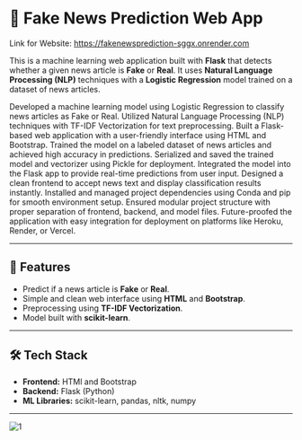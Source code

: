 # 📰 Fake News Prediction Web App

Link for Website: https://fakenewsprediction-sggx.onrender.com

This is a machine learning web application built with **Flask** that detects whether a given news article is **Fake** or **Real**. It uses **Natural Language Processing (NLP)** techniques with a **Logistic Regression** model trained on a dataset of news articles.

Developed a machine learning model using Logistic Regression to classify news articles as Fake or Real.
Utilized Natural Language Processing (NLP) techniques with TF-IDF Vectorization for text preprocessing.
Built a Flask-based web application with a user-friendly interface using HTML and Bootstrap.
Trained the model on a labeled dataset of news articles and achieved high accuracy in predictions.
Serialized and saved the trained model and vectorizer using Pickle for deployment.
Integrated the model into the Flask app to provide real-time predictions from user input.
Designed a clean frontend to accept news text and display classification results instantly.
Installed and managed project dependencies using Conda and pip for smooth environment setup.
Ensured modular project structure with proper separation of frontend, backend, and model files.
Future-proofed the application with easy integration for deployment on platforms like Heroku, Render, or Vercel.

---

## 🚀 Features
- Predict if a news article is **Fake** or **Real**.
- Simple and clean web interface using **HTML** and **Bootstrap**.
- Preprocessing using **TF-IDF Vectorization**.
- Model built with **scikit-learn**.

---

## 🛠️ Tech Stack
- **Frontend:** HTMl and Bootstrap
- **Backend:** Flask (Python)
- **ML Libraries:** scikit-learn, pandas, nltk, numpy

---
![1](https://github.com/user-attachments/assets/29c66657-62a4-494f-abce-1481a29f9c21)
